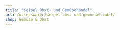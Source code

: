 ```yaml
---
title: "Seipel Obst- und Gemüsehandel"
url: /ottersweier/seipel-obst-und-gemuesehandel/
shop: Gemüse & Obst
---
```

